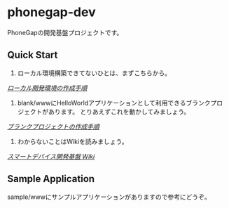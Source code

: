 phonegap-dev
============================

PhoneGapの開発基盤プロジェクトです。

Quick Start
--------------------

1. ローカル環境構築できてないひとは、まずこちらから。
  
  *[ローカル開発環境の作成手順](https://flt.backlog.jp/wiki/219TECPTL/%E3%83%AD%E3%83%BC%E3%82%AB%E3%83%AB%E9%96%8B%E7%99%BA%E7%92%B0%E5%A2%83%E3%81%AE%E4%BD%9C%E6%88%90%E6%89%8B%E9%A0%86)*

1. blank/wwwにHelloWorldアプリケーションとして利用できるブランクプロジェクトがあります。
とりあえずこれを動かしてみましょう。

  *[ブランクプロジェクトの作成手順](https://flt.backlog.jp/wiki/219TECPTL/%E3%83%96%E3%83%A9%E3%83%B3%E3%82%AF%E3%83%97%E3%83%AD%E3%82%B8%E3%82%A7%E3%82%AF%E3%83%88%E3%81%AE%E4%BD%9C%E6%88%90%E6%89%8B%E9%A0%86)*

1. わからないことはWikiを読みましょう。

  *[スマートデバイス開発基盤 Wiki](https://flt.backlog.jp/wiki/219TECPTL/%E3%82%B9%E3%83%9E%E3%83%BC%E3%83%88%E3%83%87%E3%83%90%E3%82%A4%E3%82%B9%E9%96%8B%E7%99%BA%E5%9F%BA%E7%9B%A4)*

Sample Application
--------------------

sample/wwwにサンプルアプリケーションがありますので参考にどうぞ。
